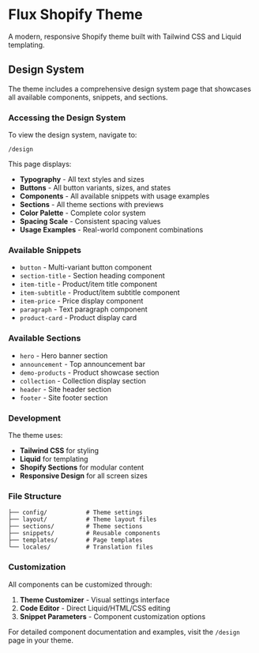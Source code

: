 # Flux Shopify Theme

A modern, responsive Shopify theme built with Tailwind CSS and Liquid templating.

## Design System

The theme includes a comprehensive design system page that showcases all available components, snippets, and sections.

### Accessing the Design System

To view the design system, navigate to:

```
/design
```

This page displays:

- **Typography** - All text styles and sizes
- **Buttons** - All button variants, sizes, and states
- **Components** - All available snippets with usage examples
- **Sections** - All theme sections with previews
- **Color Palette** - Complete color system
- **Spacing Scale** - Consistent spacing values
- **Usage Examples** - Real-world component combinations

### Available Snippets

- `button` - Multi-variant button component
- `section-title` - Section heading component
- `item-title` - Product/item title component
- `item-subtitle` - Product/item subtitle component
- `item-price` - Price display component
- `paragraph` - Text paragraph component
- `product-card` - Product display card

### Available Sections

- `hero` - Hero banner section
- `announcement` - Top announcement bar
- `demo-products` - Product showcase section
- `collection` - Collection display section
- `header` - Site header section
- `footer` - Site footer section

### Development

The theme uses:

- **Tailwind CSS** for styling
- **Liquid** for templating
- **Shopify Sections** for modular content
- **Responsive Design** for all screen sizes

### File Structure

```
├── config/           # Theme settings
├── layout/           # Theme layout files
├── sections/         # Theme sections
├── snippets/         # Reusable components
├── templates/        # Page templates
└── locales/          # Translation files
```

### Customization

All components can be customized through:

1. **Theme Customizer** - Visual settings interface
2. **Code Editor** - Direct Liquid/HTML/CSS editing
3. **Snippet Parameters** - Component customization options

For detailed component documentation and examples, visit the `/design` page in your theme.
